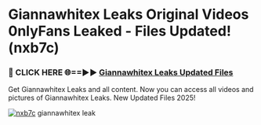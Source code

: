 # Giannawhitex Leaks Original Videos 0nlyFans Leaked - Files Updated! (nxb7c)

<h3>🔴 CLICK HERE 🌐==►► <a href="https://tinyurl.com/2wckxsce" rel="nofollow">Giannawhitex Leaks Updated Files</a></h3>

Get Giannawhitex Leaks and all content. Now you can access all videos and pictures of Giannawhitex Leaks. New Updated Files 2025!

[![nxb7c](https://i.imgur.com/AFduVYN.gif)](https://tinyurl.com/2wckxsce)
giannawhitex leak